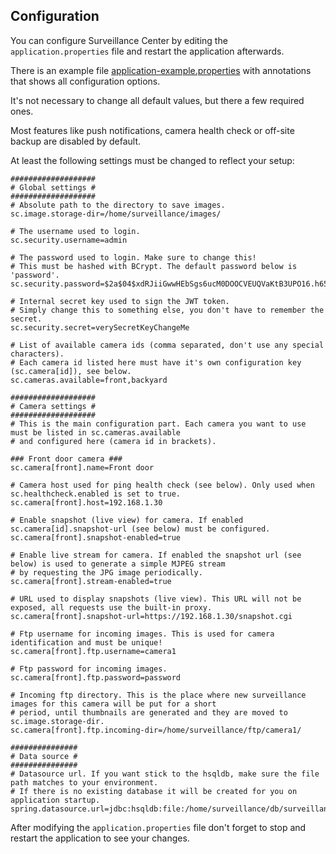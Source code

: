 ## Configuration

You can configure Surveillance Center by editing the `application.properties` 
file and restart the application afterwards.

There is an example file [application-example.properties](https://github.com/1element/sc/blob/master/src/main/resources/application-example.properties) 
with annotations that shows all configuration options.

It's not necessary to change all default values, but there a few required ones.

Most features like push notifications, camera health check or off-site backup 
are disabled by default.

At least the following settings must be changed to reflect your setup:

```
###################
# Global settings #
###################
# Absolute path to the directory to save images.
sc.image.storage-dir=/home/surveillance/images/

# The username used to login.
sc.security.username=admin

# The password used to login. Make sure to change this!
# This must be hashed with BCrypt. The default password below is 'password'.
sc.security.password=$2a$04$xdRJiiGwwHEbSgs6ucM0DOOCVEUQVaKtB3UPO16.h65sCWzPlkFHC

# Internal secret key used to sign the JWT token.
# Simply change this to something else, you don't have to remember the secret.
sc.security.secret=verySecretKeyChangeMe

# List of available camera ids (comma separated, don't use any special characters).
# Each camera id listed here must have it's own configuration key (sc.camera[id]), see below.
sc.cameras.available=front,backyard

###################
# Camera settings #
###################
# This is the main configuration part. Each camera you want to use must be listed in sc.cameras.available
# and configured here (camera id in brackets).

### Front door camera ###
sc.camera[front].name=Front door

# Camera host used for ping health check (see below). Only used when sc.healthcheck.enabled is set to true.
sc.camera[front].host=192.168.1.30

# Enable snapshot (live view) for camera. If enabled sc.camera[id].snapshot-url (see below) must be configured.
sc.camera[front].snapshot-enabled=true

# Enable live stream for camera. If enabled the snapshot url (see below) is used to generate a simple MJPEG stream
# by requesting the JPG image periodically.
sc.camera[front].stream-enabled=true

# URL used to display snapshots (live view). This URL will not be exposed, all requests use the built-in proxy.
sc.camera[front].snapshot-url=https://192.168.1.30/snapshot.cgi

# Ftp username for incoming images. This is used for camera identification and must be unique!
sc.camera[front].ftp.username=camera1

# Ftp password for incoming images.
sc.camera[front].ftp.password=password

# Incoming ftp directory. This is the place where new surveillance images for this camera will be put for a short
# period, until thumbnails are generated and they are moved to sc.image.storage-dir.
sc.camera[front].ftp.incoming-dir=/home/surveillance/ftp/camera1/

###############
# Data source #
###############
# Datasource url. If you want stick to the hsqldb, make sure the file path matches to your environment.
# If there is no existing database it will be created for you on application startup.
spring.datasource.url=jdbc:hsqldb:file:/home/surveillance/db/surveillance.db
```

After modifying the `application.properties` file don't forget to stop and 
restart the application to see your changes.

